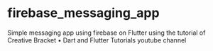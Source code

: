 # firebase_messaging_app

Simple messaging app using firebase on Flutter using the tutorial of Creative Bracket • Dart and Flutter Tutorials youtube channel